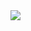 <img src="https://img.shields.io/badge/Spring-6DB33F?style=for-the-badge&logo=spring&logoColor=white" />
